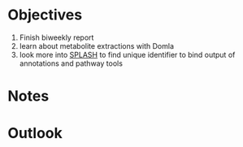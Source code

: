 # Objectives
1. Finish biweekly report
2. learn about metabolite extractions with Domla
3. look more into [SPLASH](http://splash.fiehnlab.ucdavis.edu/) to find unique identifier to bind output of annotations and pathway tools
# Notes
# Outlook
